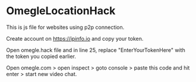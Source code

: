 # OmegleLocationHack

This is js file for websites using p2p connection.

Create account on https://ipinfo.io and copy your token.

Open omegle.hack file and in line 25, replace "EnterYourTokenHere" with the token you copied earlier.

Open omegle.com > open inspect > goto console > paste this code and hit enter > start new video chat.
